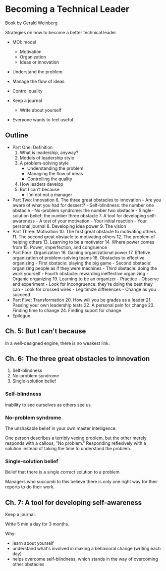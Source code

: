 # Becoming a Technical Leader

Book by Gerald Weinberg

Strategies on how to become a better technical leader.

- MOI: model
    * Motivation
    * Organization
    * Ideas or innovation

- Understand the problem
- Manage the flow of ideas
- Control quality

- Keep a journal
    *  Write about yourself
- Everyone wants to feel useful

## Outline
- Part One: Definition
    1. What is leadership, anyway?
    2. Models of leadership style
    3. A problem-solving style
        - Understanding the problem
        - Managing the flow of ideas
        - Controlling the quality
    4. How leaders develop
    5. But I can't because
        - I'm not not a manager
- Part Two: Innovation
    6. The three great obstacles to innovation
        - Are you aware of what you had for dessert?
        - Self-blindness: the number one obstacle
        - No-problem syndrome: the number two obstacle
        - Single-solution belief: the number three obstacle
    7. A tool for developing self-awareness
        - A test of your motivation
        - Your initial reaction
        - Your personal journal
    8. Developing idea power
    9. The vision
- Part Three: Motivation
    10. The first great obstacle to motivating others
    11. The second great obstacle to motivating others
    12. The problem of helping others
    13. Learning to be a motivator
    14. Where power comes from
    15. Power, imperfection, and congruence
- Part Four: Organization
    16. Gaining organizational power
    17. Effetive organization of problem-solving teams
    18. Obstacles to effective organizing
        - First obstacle: playing the big game
        - Second obstacle: organizing people as if they were machines
        - Third obstacle: doing the work yourself
        - Fourth obstacle: rewarding ineffective organizing
        - Organic organizing
    19. Learning to be an organizer
        - Practice
        - Observe and experiment
            - Look for incongruence: they're doing the best they can
            - Look for crossed wires
            - Legitimize differences
            - Change as you succeed
- Part Five: Transformation
    20. How will you be grades as a leader
    21. Passing your own leadership tests
    22. A personal paln for change
    23. Finding time to change
    24. Finding suport for change
- Epilogue

## Ch. 5: But I can't because

In a well-designed engine, there is no weakest link.

## Ch. 6: The three great obstacles to innovation

1. Self-blindness
2. No-problem syndrome
3. Single-solution belief

### Self-blindness

inability to see ourselves as others see us

### No-problem syndrome

The unshakable belief in your own master intelligence.

One person describes a terribly vexing problem, but the other merely responds
with a callous, "No problem." Responding reflexively with a solution instead of
taking the time to understand the problem.

### Single-solution belief

Belief that there is a single correct solution to a problem

Managers who succumb to this believe there is only one right way for their
reports to do their work.



## Ch. 7: A tool for developing self-awareness

Keep a journal.

Write 5 min a day for 3 months.

Why:

- learn about yourself
- understand what's involved in making a behavioral change (writing each day)
- helps overcome self-blindness, which stands in the way of overcoming other
    obstacles


